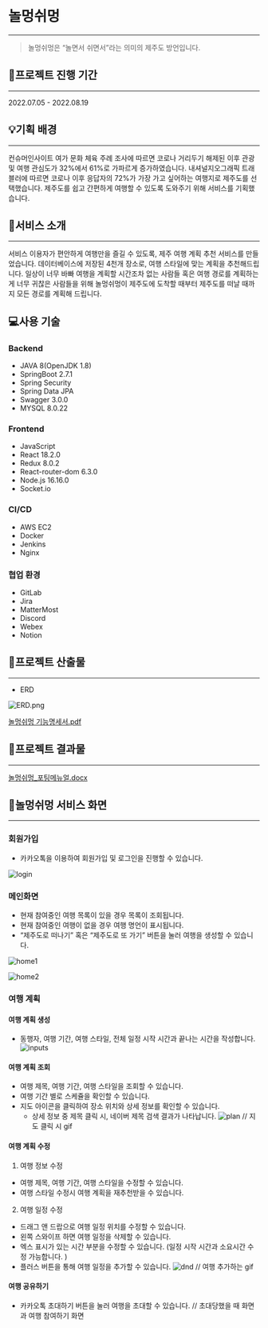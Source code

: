# 놀멍쉬멍

---

> 놀멍쉬멍은 “놀면서 쉬면서”라는 의미의 제주도 방언입니다.

## 📅프로젝트 진행 기간

---

2022.07.05 - 2022.08.19

## 💡기획 배경

---

컨슈머인사이트 여가 문화 체육 주례 조사에 따르면 코로나 거리두기 해제된 이후 관광 및 여행 관심도가 32%에서 61%로 가파르게 증가하였습니다. 내셔널지오그래픽 트래블러에 따르면 코로나 이후 응답자의 72%가 가장 가고 싶어하는 여행지로 제주도를 선택했습니다. 제주도를 쉽고 간편하게 여행할 수 있도록 도와주기 위해 서비스를 기획했습니다.

## 📍서비스 소개

---

서비스 이용자가 편안하게 여행만을 즐길 수 있도록, 제주 여행 계획 추천 서비스를 만들었습니다.
데이터베이스에 저장된 4천개 장소로, 여행 스타일에 맞는 계획을 추천해드립니다. 일상이 너무 바빠 여행을 계획할 시간조차 없는 사람들 혹은 여행 경로를 계획하는게 너무 귀찮은 사람들을 위해 놀멍쉬멍이 제주도에 도착할 때부터 제주도를 떠날 때까지 모든 경로를 계획해 드립니다.

## 💻사용 기술

### Backend

- JAVA 8(OpenJDK 1.8)
- SpringBoot 2.7.1
- Spring Security
- Spring Data JPA
- Swagger 3.0.0
- MYSQL 8.0.22

### Frontend

- JavaScript
- React 18.2.0
- Redux 8.0.2
- React-router-dom 6.3.0
- Node.js 16.16.0
- Socket.io

### CI/CD

- AWS EC2
- Docker
- Jenkins
- Nginx

### 협업 환경

- GitLab
- Jira
- MatterMost
- Discord
- Webex
- Notion

## 📖프로젝트 산출물

---

- ERD

![ERD.png](README-images/ERD.png)

[놀멍쉬멍 기능명세서.pdf](README%20bafa1a513c3944a5b3f90d712008a6a6/%25EB%2586%2580%25EB%25A9%258D%25EC%2589%25AC%25EB%25A9%258D_%25EA%25B8%25B0%25EB%258A%25A5%25EB%25AA%2585%25EC%2584%25B8%25EC%2584%259C.pdf)

## 📖프로젝트 결과물

---

[놀멍쉬멍_포팅메뉴얼.docx](README%20bafa1a513c3944a5b3f90d712008a6a6/%25EB%2586%2580%25EB%25A9%258D%25EC%2589%25AC%25EB%25A9%258D_%25ED%258F%25AC%25ED%258C%2585%25EB%25A9%2594%25EB%2589%25B4%25EC%2596%25BC.docx)

## 💎놀멍쉬멍 서비스 화면

---

### 회원가입

- 카카오톡을 이용하여 회원가입 및 로그인을 진행할 수 있습니다.

![login](README-images/login.png)

### 메인화면

- 현재 참여중인 여행 목록이 있을 경우 목록이 조회됩니다.
- 현재 참여중인 여행이 없을 경우 여행 명언이 표시됩니다.
- “제주도로 떠나기” 혹은 “제주도로 또 가기” 버튼을 눌러 여행을 생성할 수 있습니다.

![home1](README-images/home1.png)

![home2](README-images/home2.png)

### 여행 계획

#### 여행 계획 생성

- 동행자, 여행 기간, 여행 스타일, 전체 일정 시작 시간과 끝나는 시간을 작성합니다.
![inputs](/uploads/0393c5150d59db291f13645e30e64bb5/inputs.gif)

#### 여행 계획 조회
- 여행 제목, 여행 기간, 여행 스타일을 조회할 수 있습니다.
- 여행 기간 별로 스케쥴을 확인할 수 있습니다.
- 지도 아이콘을 클릭하여 장소 위치와 상세 정보를 확인할 수 있습니다.
    - 상세 정보 중 제목 클릭 시, 네이버 제목 검색 결과가 나타납니다.
![plan](README-images/plan.png)
// 지도 클릭 시 gif 

#### 여행 계획 수정
1. 여행 정보 수정
- 여행 제목, 여행 기간, 여행 스타일을 수정할 수 있습니다.
- 여행 스타일 수정시 여행 계획을 재추천받을 수 있습니다.

2. 여행 일정 수정
- 드래그 앤 드랍으로 여행 일정 위치를 수정할 수 있습니다.
- 왼쪽 스와이프 하면 여행 일정을 삭제할 수 있습니다.
- 엑스 표시가 있는 시간 부분을 수정할 수 있습니다. (일정 시작 시간과 소요시간 수정 가능합니다. )
- 플러스 버튼을 통해 여행 일정을 추가할 수 있습니다.
![dnd](/uploads/b55156af107df9c76e5f8cb8ccbd7c51/dnd.gif)
// 여행 추가하는 gif

#### 여행 공유하기
- 카카오톡 초대하기 버튼을 눌러 여행을 초대할 수 있습니다.
// 초대당했을 때 화면과 여행 참여하기 화면 

